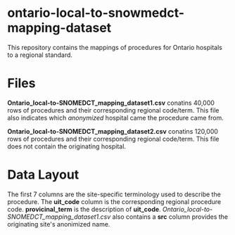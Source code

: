 # ontario-local-to-snowmedct-mapping-dataset
This repository contains the mappings of procedures for Ontario hospitals to a regional standard.

# Files
**Ontario_local-to-SNOMEDCT_mapping_dataset1.csv** conatins 40,000 rows of procedures and their corresponding regional code/term. This file also indicates which *anonymized* hospital came the procedure came from.

**Ontario_local-to-SNOMEDCT_mapping_dataset2.csv** conatins 120,000 rows of procedures and their corresponding regional code/term. This file does not contain the originating hospital.

# Data Layout
The first 7 columns are the site-specific terminology used to describe the procedure. The **uit_code** column is the corresponding regional procedure code. **provicinal_term** is the description of **uit_code**. *Ontario_local-to-SNOMEDCT_mapping_dataset1.csv* also contains a **src** column provides the originating site's anonimized name. 


